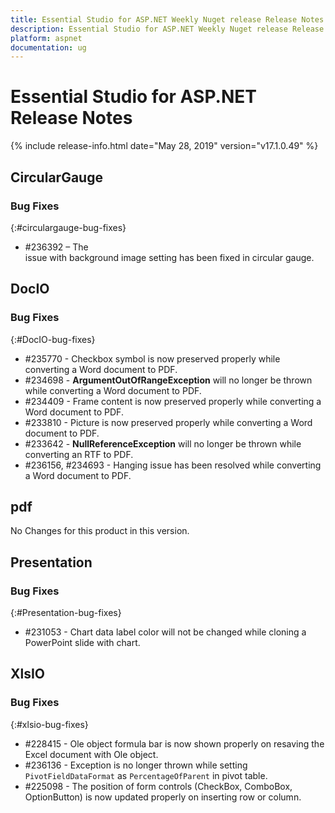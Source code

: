 ```yaml
---
title: Essential Studio for ASP.NET Weekly Nuget release Release Notes  
description: Essential Studio for ASP.NET Weekly Nuget release Release Notes  
platform: aspnet
documentation: ug
---
```


# Essential Studio for ASP.NET  Release Notes  

{% include release-info.html date="May 28, 2019"  version="v17.1.0.49" %} 






## CircularGauge

### Bug Fixes
{:#circulargauge-bug-fixes}

*  \#236392 – The issue with background image setting has been fixed in circular gauge.


## DocIO

### Bug Fixes
{:#DocIO-bug-fixes}

* \#235770 - Checkbox symbol is now preserved properly while converting a Word document to PDF.
* \#234698 - **ArgumentOutOfRangeException** will no longer be thrown while converting a Word document to PDF.
* \#234409 - Frame content is now preserved properly while converting a Word document to PDF.
* \#233810 - Picture is now preserved properly while converting a Word document to PDF.
* \#233642 - **NullReferenceException** will no longer be thrown while converting an RTF to PDF.
* \#236156, \#234693 - Hanging issue has been resolved while converting a Word document to PDF.

## pdf

No Changes for this product in this version.

[//]: # "Delete the contents of this file while new content is added."

## Presentation

### Bug Fixes
{:#Presentation-bug-fixes}

* \#231053 - Chart data label color will not be changed while cloning a PowerPoint slide with chart.
## XlsIO

### Bug Fixes
{:#xlsio-bug-fixes}

* \#228415 - Ole object formula bar is now shown properly on resaving the Excel document with Ole object.
* \#236136 - Exception is no longer thrown while setting `PivotFieldDataFormat` as `PercentageOfParent` in pivot table.
* \#225098 - The position of form controls (CheckBox, ComboBox, OptionButton) is now updated properly on inserting row or column.
